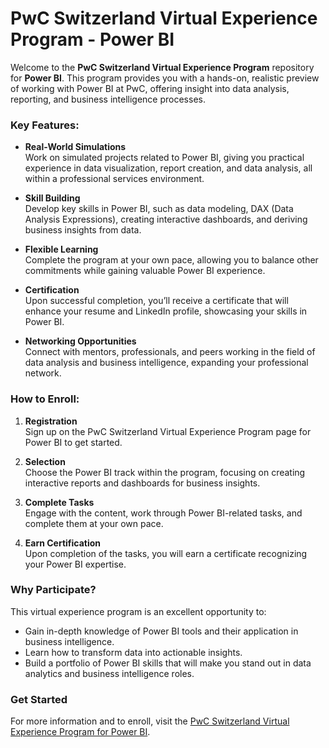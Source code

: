 # PwC Switzerland Virtual Experience Program - Power BI

Welcome to the **PwC Switzerland Virtual Experience Program** repository for **Power BI**. This program provides you with a hands-on, realistic preview of working with Power BI at PwC, offering insight into data analysis, reporting, and business intelligence processes.

### Key Features:

- **Real-World Simulations**  
  Work on simulated projects related to Power BI, giving you practical experience in data visualization, report creation, and data analysis, all within a professional services environment.

- **Skill Building**  
  Develop key skills in Power BI, such as data modeling, DAX (Data Analysis Expressions), creating interactive dashboards, and deriving business insights from data.

- **Flexible Learning**  
  Complete the program at your own pace, allowing you to balance other commitments while gaining valuable Power BI experience.

- **Certification**  
  Upon successful completion, you’ll receive a certificate that will enhance your resume and LinkedIn profile, showcasing your skills in Power BI.

- **Networking Opportunities**  
  Connect with mentors, professionals, and peers working in the field of data analysis and business intelligence, expanding your professional network.

### How to Enroll:

1. **Registration**  
   Sign up on the PwC Switzerland Virtual Experience Program page for Power BI to get started.

2. **Selection**  
   Choose the Power BI track within the program, focusing on creating interactive reports and dashboards for business insights.

3. **Complete Tasks**  
   Engage with the content, work through Power BI-related tasks, and complete them at your own pace.

4. **Earn Certification**  
   Upon completion of the tasks, you will earn a certificate recognizing your Power BI expertise.

### Why Participate?

This virtual experience program is an excellent opportunity to:
- Gain in-depth knowledge of Power BI tools and their application in business intelligence.
- Learn how to transform data into actionable insights.
- Build a portfolio of Power BI skills that will make you stand out in data analytics and business intelligence roles.

### Get Started

For more information and to enroll, visit the [PwC Switzerland Virtual Experience Program for Power BI](https://www.pwc.ch/en/careers-with-pwc/students/virtual-case-experience.html).
